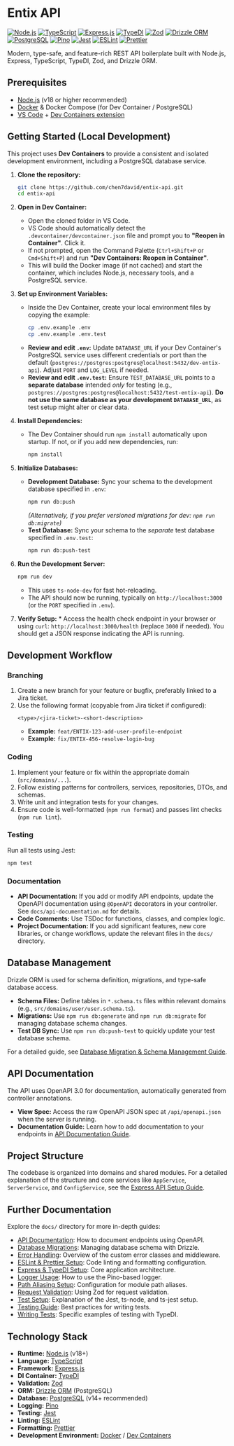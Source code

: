 # Entix API

[![Node.js](https://img.shields.io/badge/Node.js-18+-43853D?logo=node.js&logoColor=white)](https://nodejs.org/)
[![TypeScript](https://img.shields.io/badge/TypeScript-5.3+-3178C6?logo=typescript&logoColor=white)](https://www.typescriptlang.org/)
[![Express.js](https://img.shields.io/badge/Express.js-4.x-000000?logo=express&logoColor=white)](https://expressjs.com/)
[![TypeDI](https://img.shields.io/badge/TypeDI-0.10+-F16B75?logo=typedi&logoColor=white)](https://github.com/typestack/typedi)
[![Zod](https://img.shields.io/badge/Zod-3.x-3068b2?logo=zod&logoColor=white)](https://zod.dev/)
[![Drizzle ORM](https://img.shields.io/badge/Drizzle%20ORM-0.29+-C5F74F?logo=drizzle&logoColor=black)](https://orm.drizzle.team/)
[![PostgreSQL](https://img.shields.io/badge/PostgreSQL-14+-336791?logo=postgresql&logoColor=white)](https://www.postgresql.org/)
[![Pino](https://img.shields.io/badge/Pino-8.x-20A39E?logo=pino&logoColor=white)](https://getpino.io/)
[![Jest](https://img.shields.io/badge/Jest-29.x-C21325?logo=jest&logoColor=white)](https://jestjs.io/)
[![ESLint](https://img.shields.io/badge/ESLint-8.x-4B32C3?logo=eslint&logoColor=white)](https://eslint.org/)
[![Prettier](https://img.shields.io/badge/Prettier-3.x-F7B93E?logo=prettier&logoColor=black)](https://prettier.io/)

Modern, type-safe, and feature-rich REST API boilerplate built with Node.js, Express, TypeScript, TypeDI, Zod, and Drizzle ORM.

## Prerequisites

- [Node.js](https://nodejs.org/) (v18 or higher recommended)
- [Docker](https://www.docker.com/) & Docker Compose (for Dev Container / PostgreSQL)
- [VS Code](https://code.visualstudio.com/) + [Dev Containers extension](https://marketplace.visualstudio.com/items?itemName=ms-vscode-remote.remote-containers)

## Getting Started (Local Development)

This project uses **Dev Containers** to provide a consistent and isolated development environment, including a PostgreSQL database service.

1.  **Clone the repository:**

    ```bash
    git clone https://github.com/chen7david/entix-api.git
    cd entix-api
    ```

2.  **Open in Dev Container:**

    - Open the cloned folder in VS Code.
    - VS Code should automatically detect the `.devcontainer/devcontainer.json` file and prompt you to **"Reopen in Container"**. Click it.
    - If not prompted, open the Command Palette (`Ctrl+Shift+P` or `Cmd+Shift+P`) and run **"Dev Containers: Reopen in Container"**.
    - This will build the Docker image (if not cached) and start the container, which includes Node.js, necessary tools, and a PostgreSQL service.

3.  **Set up Environment Variables:**

    - Inside the Dev Container, create your local environment files by copying the example:
      ```bash
      cp .env.example .env
      cp .env.example .env.test
      ```
    - **Review and edit `.env`:** Update `DATABASE_URL` if your Dev Container's PostgreSQL service uses different credentials or port than the default (`postgres://postgres:postgres@localhost:5432/dev-entix-api`). Adjust `PORT` and `LOG_LEVEL` if needed.
    - **Review and edit `.env.test`:** Ensure `TEST_DATABASE_URL` points to a **separate database** intended _only_ for testing (e.g., `postgres://postgres:postgres@localhost:5432/test-entix-api`). **Do not use the same database as your development `DATABASE_URL`**, as test setup might alter or clear data.

4.  **Install Dependencies:**

    - The Dev Container should run `npm install` automatically upon startup. If not, or if you add new dependencies, run:
      ```bash
      npm install
      ```

5.  **Initialize Databases:**

    - **Development Database:** Sync your schema to the development database specified in `.env`:
      ```bash
      npm run db:push
      ```
      _(Alternatively, if you prefer versioned migrations for dev: `npm run db:migrate`)_
    - **Test Database:** Sync your schema to the _separate_ test database specified in `.env.test`:
      ```bash
      npm run db:push-test
      ```

6.  **Run the Development Server:**

    ```bash
    npm run dev
    ```

    - This uses `ts-node-dev` for fast hot-reloading.
    - The API should now be running, typically on `http://localhost:3000` (or the `PORT` specified in `.env`).

7.  **Verify Setup:** \* Access the health check endpoint in your browser or using `curl`: `http://localhost:3000/health` (replace `3000` if needed).
    You should get a JSON response indicating the API is running.

## Development Workflow

### Branching

1.  Create a new branch for your feature or bugfix, preferably linked to a Jira ticket.
2.  Use the following format (copyable from Jira ticket if configured):
    ```
    <type>/<jira-ticket>-<short-description>
    ```
    - **Example:** `feat/ENTIX-123-add-user-profile-endpoint`
    - **Example:** `fix/ENTIX-456-resolve-login-bug`

### Coding

1.  Implement your feature or fix within the appropriate domain (`src/domains/...`).
2.  Follow existing patterns for controllers, services, repositories, DTOs, and schemas.
3.  Write unit and integration tests for your changes.
4.  Ensure code is well-formatted (`npm run format`) and passes lint checks (`npm run lint`).

### Testing

Run all tests using Jest:

```bash
npm test
```

### Documentation

- **API Documentation:** If you add or modify API endpoints, update the OpenAPI documentation using `@OpenAPI` decorators in your controller. See `docs/api-documentation.md` for details.
- **Code Comments:** Use TSDoc for functions, classes, and complex logic.
- **Project Documentation:** If you add significant features, new core libraries, or change workflows, update the relevant files in the `docs/` directory.

## Database Management

Drizzle ORM is used for schema definition, migrations, and type-safe database access.

- **Schema Files:** Define tables in `*.schema.ts` files within relevant domains (e.g., `src/domains/user/user.schema.ts`).
- **Migrations:** Use `npm run db:generate` and `npm run db:migrate` for managing database schema changes.
- **Test DB Sync:** Use `npm run db:push-test` to quickly update your test database schema.

For a detailed guide, see [Database Migration & Schema Management Guide](./docs/db-migrations.md).

## API Documentation

The API uses OpenAPI 3.0 for documentation, automatically generated from controller annotations.

- **View Spec:** Access the raw OpenAPI JSON spec at `/api/openapi.json` when the server is running.
- **Documentation Guide:** Learn how to add documentation to your endpoints in [API Documentation Guide](./docs/api-documentation.md).

## Project Structure

The codebase is organized into domains and shared modules. For a detailed explanation of the structure and core services like `AppService`, `ServerService`, and `ConfigService`, see the [Express API Setup Guide](./docs/express-typedi-setup.md).

## Further Documentation

Explore the `docs/` directory for more in-depth guides:

- [API Documentation](./docs/api-documentation.md): How to document endpoints using OpenAPI.
- [Database Migrations](./docs/db-migrations.md): Managing database schema with Drizzle.
- [Error Handling](./docs/error-handling.md): Overview of the custom error classes and middleware.
- [ESLint & Prettier Setup](./docs/eslint-prettier-setup.md): Code linting and formatting configuration.
- [Express & TypeDI Setup](./docs/express-typedi-setup.md): Core application architecture.
- [Logger Usage](./docs/logger-usage.md): How to use the Pino-based logger.
- [Path Aliasing Setup](./docs/path-aliasing-setup.md): Configuration for module path aliases.
- [Request Validation](./docs/request-validation.md): Using Zod for request validation.
- [Test Setup](./docs/test-setup.md): Explanation of the Jest, ts-node, and ts-jest setup.
- [Testing Guide](./docs/testing.md): Best practices for writing tests.
- [Writing Tests](./docs/writing-tests.md): Specific examples of testing with TypeDI.

## Technology Stack

- **Runtime:** [Node.js](https://nodejs.org/) (v18+)
- **Language:** [TypeScript](https://www.typescriptlang.org/)
- **Framework:** [Express.js](https://expressjs.com/)
- **DI Container:** [TypeDI](https://github.com/typestack/typedi)
- **Validation:** [Zod](https://zod.dev/)
- **ORM:** [Drizzle ORM](https://orm.drizzle.team/) (PostgreSQL)
- **Database:** [PostgreSQL](https://www.postgresql.org/) (v14+ recommended)
- **Logging:** [Pino](https://getpino.io/)
- **Testing:** [Jest](https://jestjs.io/)
- **Linting:** [ESLint](https://eslint.org/)
- **Formatting:** [Prettier](https://prettier.io/)
- **Development Environment:** [Docker](https://www.docker.com/) / [Dev Containers](https://containers.dev/)
